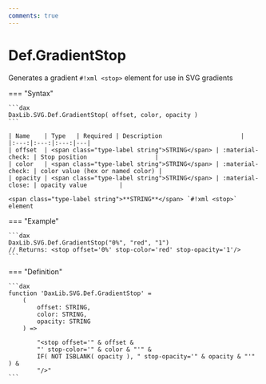 ```yaml
---
comments: true
---
```


# Def.GradientStop

Generates a gradient `#!xml <stop>` element for use in SVG gradients

=== "Syntax"

    ```dax
    DaxLib.SVG.Def.GradientStop( offset, color, opacity )
    ```

    | Name    | Type   | Required | Description                      |
    |:---:|:---:|:---:|---|
    | offset  | <span class="type-label string">STRING</span> | :material-check: | Stop position                   |
    | color   | <span class="type-label string">STRING</span> | :material-check: | color value (hex or named color) |
    | opacity | <span class="type-label string">STRING</span> | :material-close: | opacity value         |

    <span class="type-label string">**STRING**</span> `#!xml <stop>` element

=== "Example"

    ```dax
    DaxLib.SVG.Def.GradientStop("0%", "red", "1")
    // Returns: <stop offset='0%' stop-color='red' stop-opacity='1'/>
    ```

=== "Definition"

    ```dax
    function 'DaxLib.SVG.Def.GradientStop' = 
        (
            offset: STRING,
            color: STRING,
            opacity: STRING
        ) =>

            "<stop offset='" & offset & 
            "' stop-color='" & color & "'" &
            IF( NOT ISBLANK( opacity ), " stop-opacity='" & opacity & "'" ) &
            "/>"
    ```